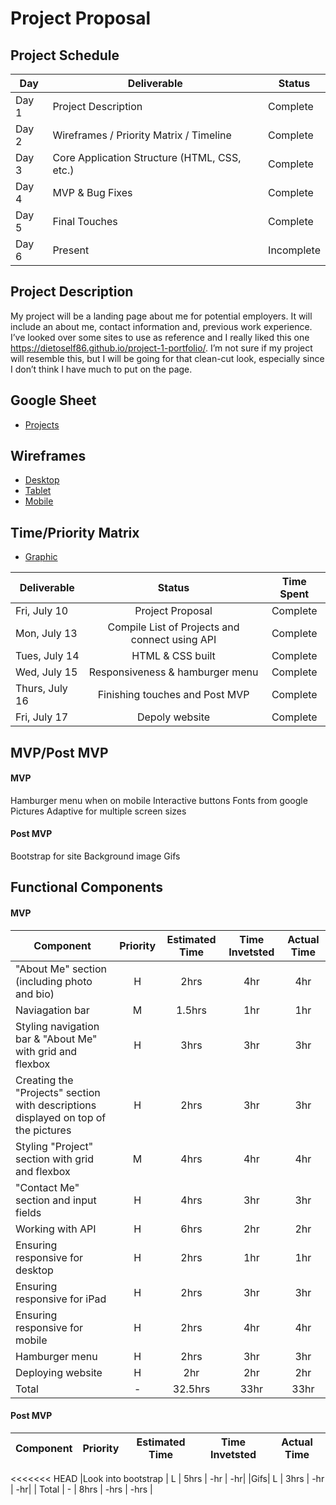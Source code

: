 # Project Proposal

## Project Schedule

|  Day | Deliverable | Status
|---|---| ---|
|Day 1| Project Description | Complete
|Day 2| Wireframes / Priority Matrix / Timeline | Complete
|Day 3| Core Application Structure (HTML, CSS, etc.) | Complete
|Day 4| MVP & Bug Fixes | Complete
|Day 5| Final Touches | Complete
|Day 6| Present | Incomplete

## Project Description
My project will be a landing page about me for potential employers. It will include an about me, contact information and, previous work experience. I’ve looked over some sites to use as reference and I really liked this one https://dietoself86.github.io/project-1-portfolio/. I’m not sure if my project will resemble this, but I will be going for that clean-cut look, especially since I don’t think I have much to put on the page.

## Google Sheet
- [Projects](https://docs.google.com/spreadsheets/d/1V1M3Eq1NXH2PNmeTlVviRhEjX9kenq769Vo2P5mMtro/edit#gid=0)

## Wireframes
- [Desktop](https://res.cloudinary.com/dlcjnygpy/image/upload/v1594664456/20200710_200705_zjlekt.jpg)
- [Tablet](https://res.cloudinary.com/dlcjnygpy/image/upload/v1594664429/20200710_200656_gj3hf9.jpg)
- [Mobile](https://res.cloudinary.com/dlcjnygpy/image/upload/v1594664399/20200710_200643_gz9fdj.jpg)

## Time/Priority Matrix 
- [Graphic](https://res.cloudinary.com/dlcjnygpy/image/upload/v1594664308/20200710_204051_g3cwsa.jpg)


|Deliverable	| Status	| Time Spent |
| --- | :---: |  :---: | 
| Fri, July 10 | Project Proposal	| Complete | 8 hrs |
| Mon, July 13 | Compile List of Projects and connect using API | Complete | -hr |
| Tues, July 14 | HTML & CSS built | Complete | -hr |
| Wed, July 15 | Responsiveness & hamburger menu | Complete | -hr |
| Thurs, July 16 | Finishing touches and Post MVP | Complete | -hr |	
| Fri, July 17 | Depoly website | Complete | -hr |		
 
## MVP/Post MVP

#### MVP
 Hamburger menu when on mobile
	Interactive buttons
	Fonts from google
	Pictures 
	Adaptive for multiple screen sizes


#### Post MVP
 Bootstrap for site
	Background image 
	Gifs


## Functional Components

#### MVP
| Component | Priority | Estimated Time | Time Invetsted | Actual Time |
| --- | :---: |  :---: | :---: | :---: |
| "About Me" section (including photo and bio)  | H | 2hrs | 4hr | 4hr|
| Naviagation bar | M | 1.5hrs | 1hr | 1hr|
| Styling navigation bar & "About Me" with grid and flexbox | H | 3hrs | 3hr | 3hr|
| Creating the "Projects" section with descriptions displayed on top of the pictures | H | 2hrs| 3hr | 3hr |
| Styling "Project" section with grid and flexbox | M | 4hrs | 4hr | 4hr|
| "Contact Me" section and input fields| H | 4hrs | 3hr | 3hr|
| Working with API | H | 6hrs | 2hr | 2hr |
| Ensuring responsive for desktop | H | 2hrs | 1hr | 1hr|
| Ensuring responsive for iPad | H | 2hrs | 3hr | 3hr|
| Ensuring responsive for mobile | H | 2hrs | 4hr | 4hr|
| Hamburger menu | H | 2hrs | 3hr | 3hr|
| Deploying website | H | 2hr | 2hr | 2hr|
| Total | - | 32.5hrs | 33hr | 33hr |


#### Post MVP
| Component | Priority | Estimated Time | Time Invetsted | Actual Time |
| --- | :---: |  :---: | :---: | :---: |
<<<<<<< HEAD
|Look into bootstrap | L | 5hrs | -hr | -hr|
|Gifs| L | 3hrs | -hr | -hr|
| Total | - | 8hrs | -hrs | -hrs | 








 
